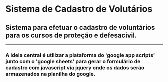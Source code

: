 # Sistema de Cadastro de Volutários
## Sistema para efetuar o cadastro de voluntários para os cursos de proteção e defesacivil.
---

### A ideia central é utilizar a plataforma do 'google app scripts' junto com o 'google sheets' para gerar o formulário de cadastro com javascript via jquery onde os dados serão armazenados na planilha do google.
